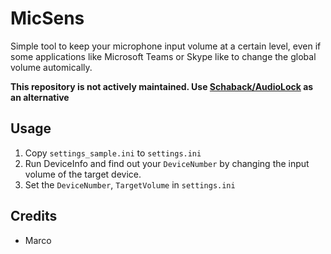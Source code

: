# MicSens

Simple tool to keep your microphone input volume at a certain level, even if some applications like Microsoft Teams or Skype like to change the global volume automically.

**This repository is not actively maintained. Use [Schaback/AudioLock](https://github.com/Schaback/AudioLock) as an alternative**


## Usage

1. Copy `settings_sample.ini` to `settings.ini`
2. Run DeviceInfo and find out your `DeviceNumber` by changing the input volume of the target device.
3. Set the `DeviceNumber`, `TargetVolume` in `settings.ini` 

## Credits

- Marco
